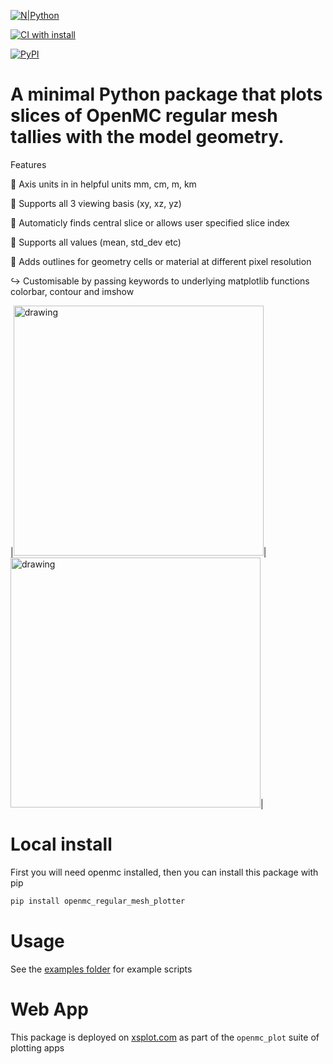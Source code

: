 [![N|Python](https://www.python.org/static/community_logos/python-powered-w-100x40.png)](https://www.python.org)

[![CI with install](https://github.com/fusion-energy/openmc_regular_mesh_plotter/actions/workflows/ci_with_install.yml/badge.svg)](https://github.com/fusion-energy/openmc_regular_mesh_plotter/actions/workflows/ci_with_install.yml)

[![PyPI](https://img.shields.io/pypi/v/openmc-regular-mesh-plotter?color=brightgreen&label=pypi&logo=grebrightgreenen&logoColor=green)](https://pypi.org/project/openmc-regular-mesh-plotter/)


# A minimal Python package that plots slices of OpenMC regular mesh tallies with the model geometry.

Features

:straight_ruler: Axis units in in helpful units mm, cm, m, km

:eyes: Supports all 3 viewing basis (xy, xz, yz)

:hocho: Automaticly finds central slice or allows user specified slice index

:dart: Supports all values (mean, std_dev etc)

:black_square_button: Adds outlines for geometry cells or material at different pixel resolution

:arrow_right_hook: Customisable by passing keywords to underlying matplotlib functions colorbar, contour and imshow

|<img src="https://user-images.githubusercontent.com/8583900/265032335-27463ee9-8960-4f5e-a662-dab0b6cd9fc5.png" alt="drawing" width="400"/>|<img src="https://user-images.githubusercontent.com/8583900/265065370-734c66ab-b20e-40c8-b72b-88203ea4347b.gif" alt="drawing" width="400"/>|

# Local install

First you will need openmc installed, then you can install this package with pip

```bash
pip install openmc_regular_mesh_plotter
```

# Usage

See the [examples folder](https://github.com/fusion-energy/openmc_regular_mesh_plotter/tree/main/examples) for example scripts

# Web App

This package is deployed on [xsplot.com](https://www.xsplot.com) as part of the ```openmc_plot``` suite of plotting apps
